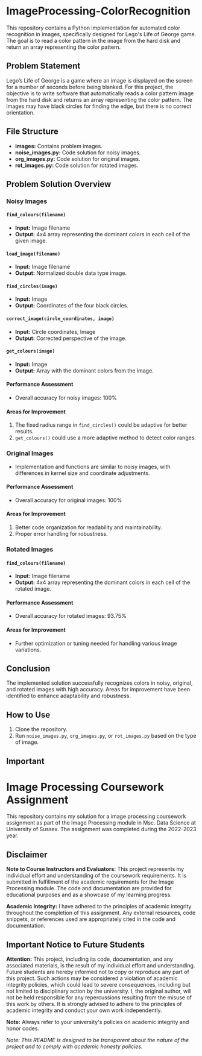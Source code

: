 # ImageProcessing-ColorRecognition

This repository contains a Python implementation for automated color recognition in images, specifically designed for Lego's Life of George game. The goal is to read a color pattern in the image from the hard disk and return an array representing the color pattern.

## Problem Statement

Lego’s Life of George is a game where an image is displayed on the screen for a number of seconds before being blanked. For this project, the objective is to write software that automatically reads a color pattern image from the hard disk and returns an array representing the color pattern. The images may have black circles for finding the edge, but there is no correct orientation.

## File Structure

- **images:** Contains problem images.
- **noise_images.py:** Code solution for noisy images.
- **org_images.py:** Code solution for original images.
- **rot_images.py:** Code solution for rotated images.

## Problem Solution Overview

### Noisy Images

#### `find_colours(filename)`
- **Input:** Image filename
- **Output:** 4x4 array representing the dominant colors in each cell of the given image.

#### `load_image(filename)`
- **Input:** Image filename
- **Output:** Normalized double data type image.

#### `find_circles(image)`
- **Input:** Image
- **Output:** Coordinates of the four black circles.

#### `correct_image(circle_coordinates, image)`
- **Input:** Circle coordinates, Image
- **Output:** Corrected perspective of the image.

#### `get_colours(image)`
- **Input:** Image
- **Output:** Array with the dominant colors from the image.

#### Performance Assessment
- Overall accuracy for noisy images: 100%

#### Areas for Improvement
1. The fixed radius range in `find_circles()` could be adaptive for better results.
2. `get_colours()` could use a more adaptive method to detect color ranges.

### Original Images

- Implementation and functions are similar to noisy images, with differences in kernel size and coordinate adjustments.

#### Performance Assessment
- Overall accuracy for original images: 100%

#### Areas for Improvement
1. Better code organization for readability and maintainability.
2. Proper error handling for robustness.

### Rotated Images

#### `find_colours(filename)`
- **Input:** Image filename
- **Output:** 4x4 array representing the dominant colors in each cell of the rotated image.

#### Performance Assessment
- Overall accuracy for rotated images: 93.75%

#### Areas for Improvement
- Further optimization or tuning needed for handling various image variations.

## Conclusion

The implemented solution successfully recognizes colors in noisy, original, and rotated images with high accuracy. Areas for improvement have been identified to enhance adaptability and robustness.

## How to Use

1. Clone the repository.
2. Run `noise_images.py`, `org_images.py`, or `rot_images.py` based on the type of image.


## Important
# Image Processing Coursework Assignment

This repository contains my solution for a image processing coursework assignment as part of the Image Processing module in Msc. Data Science at University of Sussex. The assignment was completed during the 2022-2023 year.

## Disclaimer
**Note to Course Instructors and Evaluators:**
This project represents my individual effort and understanding of the coursework requirements. It is submitted in fulfillment of the academic requirements for the Image Processing module. The code and documentation are provided for educational purposes and as a showcase of my learning progress.

**Academic Integrity:**
I have adhered to the principles of academic integrity throughout the completion of this assignment. Any external resources, code snippets, or references used are appropriately cited in the code and documentation.

## Important Notice to Future Students
**Attention:** This project, including its code, documentation, and any associated materials, is the result of my individual effort and understanding. Future students are hereby informed not to copy or reproduce any part of this project. Such actions may be considered a violation of academic integrity policies, which could lead to severe consequences, including but not limited to disciplinary action by the university. I, the original author, will not be held responsible for any repercussions resulting from the misuse of this work by others. It is strongly advised to adhere to the principles of academic integrity and conduct your own work independently.

**Note:** Always refer to your university's policies on academic integrity and honor codes.


*Note: This README is designed to be transparent about the nature of the project and to comply with academic honesty policies.*
